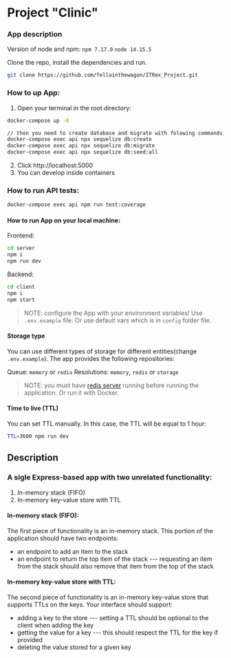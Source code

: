 # Project "Clinic"

### App description

Version of node and npm:
`npm 7.17.0`
`node 14.15.5`

Clone the repo, install the dependencies and run.

```bash
git clone https://github.com/fellainthewagon/ITRex_Project.git
```

### How to up App:

1. Open your terminal in the root directory:

```sh
docker-compose up -d

// then you need to create database and migrate with folowing commands:
docker-compose exec api npx sequelize db:create
docker-compose exec api npx sequelize db:migrate
docker-compose exec api npx sequelize db:seed:all
```

2. Click http://localhost:5000
3. You can develop inside containers

### How to run API tests:

```sh
docker-compose exec api npm run test:coverage
```

#### How to run App on your local machine:

Frontend:

```sh
cd server
npm i
npm run dev
```

Backend:

```sh
cd client
npm i
npm start
```

> NOTE: configure the App with your environment variables! Use `.env.example` file.
> Or use default vars which is in `config` folder file.

#### Storage type

You can use different types of storage for different entities(change `.env.example`).
The app provides the following repositories:

Queue: `memory` or `redis`
Resolutions: `memory`, `redis` or `storage`

> NOTE: you must have [redis server](https://redis.io/topics/quickstart) running before running the application. Or run it with Docker.

#### Time to live (TTL)

You can set TTL manually. In this case, the TTL will be equal to 1 hour:

```sh
TTL=3600 npm run dev
```

## Description

### A sigle Express-based app with two unrelated functionality:

1. In-memory stack (FIFO)
2. In-memory key-value store with TTL

#### In-memory stack (FIFO):

The first piece of functionality is an in-memory stack. This portion of the application should have two endpoints:

- an endpoint to add an item to the stack
- an endpoint to return the top item of the stack
  --- requesting an item from the stack should also remove that item from the top of the stack

#### In-memory key-value store with TTL:

The second piece of functionality is an in-memory key-value store that supports TTLs on the keys.
Your interface should support:

- adding a key to the store
  --- setting a TTL should be optional to the client when adding the key
- getting the value for a key
  --- this should respect the TTL for the key if provided
- deleting the value stored for a given key
